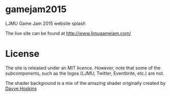 # gamejam2015
LJMU Game Jam 2015 website splash

The live site can be found at http://www.ljmugamejam.com/

# License

The site is released under an MIT licence. However, note that some of the subcomponents, such as the logos (LJMU, Twitter, Eventbrite, etc.) are not.

The shader background is a mix of the amazing shader originally created by [Davve Hoskins](https://www.shadertoy.com/view/Msl3WH)
